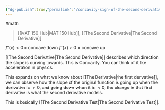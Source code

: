 ```yaml
---
{"dg-publish":true,"permalink":"/concavity-sign-of-the-second-derivative/","dgHomeLink":true,"dgPassFrontmatter":false}
---
```


#math 
> [[MAT 150 Hub|MAT 150 Hub]], [[The Second Derivative|The Second Derivative]]

$f''(x) \lt 0$ = concave down
$f''(x)\gt 0$ = concave up

[[The Second Derivative|The Second Derivative]] describes which direction the slope is curving towards. This is Concavity.
You can think of it like acceleration in physics.

This expands on what we know about [[The Derivative|the first derivative]], we can observe how the slope of the original function is going up when the derivative is $\gt 0$, and going down when it is $\lt 0$, the change in that first derivative is what the second derivative models.

This is basically [[The Second Derivative Test|The Second Derivative Test]].